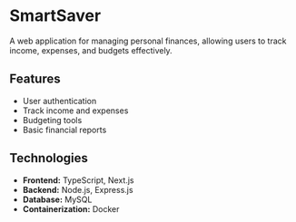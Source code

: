 # SmartSaver

A web application for managing personal finances, allowing users to track income, expenses, and budgets effectively.

## Features

- User authentication
- Track income and expenses
- Budgeting tools
- Basic financial reports

## Technologies

- **Frontend:** TypeScript, Next.js
- **Backend:** Node.js, Express.js
- **Database:** MySQL
- **Containerization:** Docker

